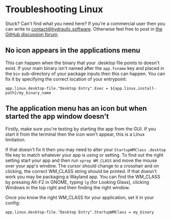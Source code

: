 # Troubleshooting Linux

Stuck? Can't find what you need here? If you're a commercial user then you can write to [contact@hydraulic.software](mailto:contact@hydraulic.software). Otherwise feel free to post in [the GitHub discussion forum](https://github.com/hydraulic-software/conveyor/discussions).

## No icon appears in the applications menu

This can happen when the binary that your .desktop file points to doesn't exist. If your main binary isn't named after the `app.fsname` key and placed in the `bin` sub-directory of your package inputs then this can happen. You can fix it by specifying the correct location of your entrypoint:

```
app.linux.desktop-file."Desktop Entry".Exec = ${app.linux.install-path}/my_binary_name
```

## The application menu has an icon but when started the app window doesn't

Firstly, make sure you're testing by starting the app from the GUI. If you start it from the terminal then the icon won't appear, this is a Linux limitation.

If that doesn't fix it then you may need to alter your `StartupWMClass` `.desktop` file key to match whatever your app is using or setting. To find out the right setting start your app and then run `xprop WM_CLASS` and move the mouse over your app's window. The cursor should change to a crosshair and on clicking, the correct WM_CLASS string should be printed. If that doesn't work you may be packaging a Wayland app. You can find the WM_CLASS by pressing Alt-F2 in GNOME, typing `lg` (for Looking Glass), clicking Windows in the top right and then finding the right window.

Once you know the right WM_CLASS for your application, set it in your config:

```
app.linux.desktop-file."Desktop Entry".StartupWMClass = my_binary
```

